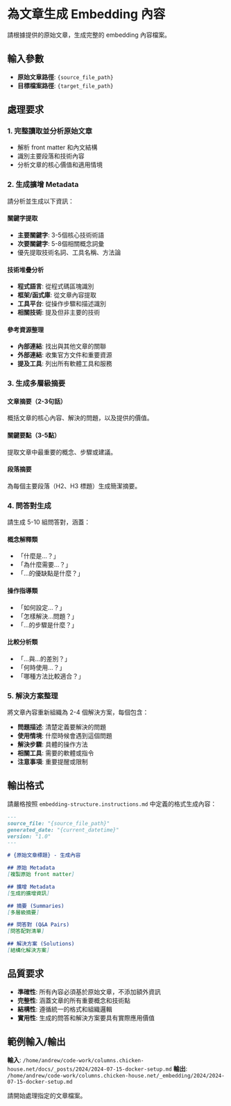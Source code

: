 # 為文章生成 Embedding 內容

請根據提供的原始文章，生成完整的 embedding 內容檔案。

## 輸入參數
- **原始文章路徑**: `{source_file_path}`
- **目標檔案路徑**: `{target_file_path}`

## 處理要求

### 1. 完整讀取並分析原始文章
- 解析 front matter 和內文結構
- 識別主要段落和技術內容
- 分析文章的核心價值和適用情境

### 2. 生成擴增 Metadata
請分析並生成以下資訊：

#### 關鍵字提取
- **主要關鍵字**: 3-5個核心技術術語
- **次要關鍵字**: 5-8個相關概念詞彙
- 優先提取技術名詞、工具名稱、方法論

#### 技術堆疊分析
- **程式語言**: 從程式碼區塊識別
- **框架/函式庫**: 從文章內容提取
- **工具平台**: 從操作步驟和描述識別
- **相關技術**: 提及但非主要的技術

#### 參考資源整理
- **內部連結**: 找出與其他文章的關聯
- **外部連結**: 收集官方文件和重要資源
- **提及工具**: 列出所有軟體工具和服務

### 3. 生成多層級摘要

#### 文章摘要（2-3句話）
概括文章的核心內容、解決的問題，以及提供的價值。

#### 關鍵要點（3-5點）
提取文章中最重要的概念、步驟或建議。

#### 段落摘要
為每個主要段落（H2、H3 標題）生成簡潔摘要。

### 4. 問答對生成

請生成 5-10 組問答對，涵蓋：

#### 概念解釋類
- 「什麼是...？」
- 「為什麼需要...？」
- 「...的優缺點是什麼？」

#### 操作指導類
- 「如何設定...？」
- 「怎樣解決...問題？」
- 「...的步驟是什麼？」

#### 比較分析類  
- 「...與...的差別？」
- 「何時使用...？」
- 「哪種方法比較適合？」

### 5. 解決方案整理

將文章內容重新組織為 2-4 個解決方案，每個包含：
- **問題描述**: 清楚定義要解決的問題
- **使用情境**: 什麼時候會遇到這個問題
- **解決步驟**: 具體的操作方法
- **相關工具**: 需要的軟體或指令
- **注意事項**: 重要提醒或限制

## 輸出格式

請嚴格按照 `embedding-structure.instructions.md` 中定義的格式生成內容：

```markdown
---
source_file: "{source_file_path}"
generated_date: "{current_datetime}"
version: "1.0"
---

# {原始文章標題} - 生成內容

## 原始 Metadata
[複製原始 front matter]

## 擴增 Metadata
[生成的擴增資訊]

## 摘要 (Summaries)
[多層級摘要]

## 問答對 (Q&A Pairs)
[問答配對清單]

## 解決方案 (Solutions)
[結構化解決方案]
```

## 品質要求

- **準確性**: 所有內容必須基於原始文章，不添加額外資訊
- **完整性**: 涵蓋文章的所有重要概念和技術點
- **結構性**: 遵循統一的格式和組織邏輯
- **實用性**: 生成的問答和解決方案要具有實際應用價值

## 範例輸入/輸出

**輸入**: `/home/andrew/code-work/columns.chicken-house.net/docs/_posts/2024/2024-07-15-docker-setup.md`
**輸出**: `/home/andrew/code-work/columns.chicken-house.net/_embedding/2024/2024-07-15-docker-setup.md`

請開始處理指定的文章檔案。
